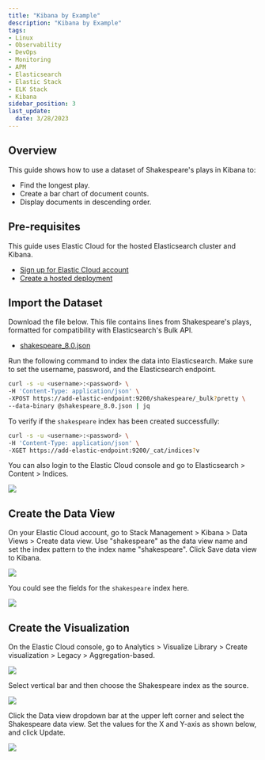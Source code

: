 ```yaml
---
title: "Kibana by Example"
description: "Kibana by Example"
tags: 
- Linux
- Observability
- DevOps
- Monitoring 
- APM
- Elasticsearch
- Elastic Stack
- ELK Stack
- Kibana
sidebar_position: 3
last_update:
  date: 3/28/2023
---
```


## Overview 

This guide shows how to use a dataset of Shakespeare's plays in Kibana to:  

- Find the longest play.  
- Create a bar chart of document counts.  
- Display documents in descending order. 
 
## Pre-requisites 

This guide uses Elastic Cloud for the hosted Elasticsearch cluster and Kibana.

- [Sign up for Elastic Cloud account](https://www.elastic.co/cloud/elasticsearch-service/signup) 
- [Create a hosted deployment](https://www.elastic.co/guide/en/cloud/current/ec-create-deployment.html)

## Import the Dataset 

Download the file below. This file contains lines from Shakespeare's plays, formatted for compatibility with Elasticsearch's Bulk API.

- [shakespeare_8.0.json](@site/assets/elastic-stack/shakespeare_8.0.json)

Run the following command to index the data into Elasticsearch. Make sure to set the username, password, and the Elasticsearch endpoint.

```bash
curl -s -u <username>:<password> \
-H 'Content-Type: application/json' \
-XPOST https://add-elastic-endpoint:9200/shakespeare/_bulk?pretty \
--data-binary @shakespeare_8.0.json | jq
```

To verify if the `shakespeare` index has been created successfully:

```bash
curl -s -u <username>:<password> \
-H 'Content-Type: application/json' \
-XGET https://add-elastic-endpoint:9200/_cat/indices?v  
```

You can also login to the Elastic Cloud console and go to Elasticsearch > Content > Indices.

![](/img/docs/01262025-elastic-cloud-shakespeare.png)


## Create the Data View

On your Elastic Cloud account, go to Stack Management > Kibana > Data Views > Create data view. Use "shakespeare" as the data view name and set the index pattern to the index name "shakespeare". Click Save data view to Kibana.

![](/img/docs/01262025-elastic-cloud-shakespeare-data-view.png)

You could see the fields for the `shakespeare` index here.

![](/img/docs/01262025-elastic-cloud-shakespeare-data-view-2.png)


## Create the Visualization 

On the Elastic Cloud console, go to Analytics > Visualize Library > Create visualization > Legacy > Aggregation-based.

![](/img/docs/01262025-elastic-cloud-shakespeare-3.png)

Select vertical bar and then choose the Shakespeare index as the source. 

![](/img/docs/01262025-elastic-cloud-shakespeare-4.png)

Click the Data view dropdown bar at the upper left corner and select the Shakespeare data view. Set the values for the X and Y-axis as shown below, and click Update.

![](/img/docs/01262025-elastic-cloud-shakespeare-5.png)